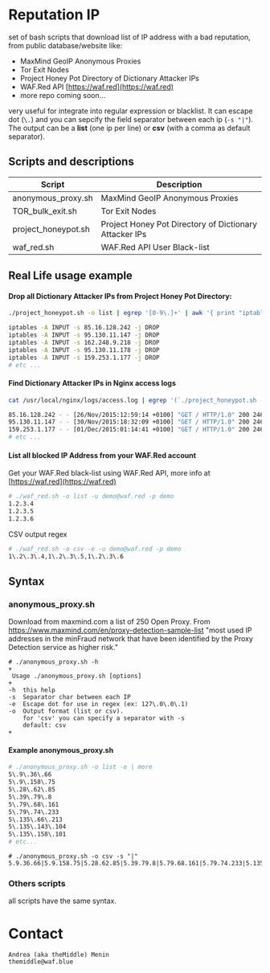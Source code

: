 # Reputation IP
set of bash scripts that download list of IP address with a bad reputation, from public database/website like: 
- MaxMind GeoIP Anonymous Proxies
- Tor Exit Nodes
- Project Honey Pot Directory of Dictionary Attacker IPs
- WAF.Red API [https://waf.red](https://waf.red)
- more repo coming soon...

very useful for integrate into regular expression or blacklist. It can escape dot (`\.`) and you can sepcify the field separator between each ip (`-s "|"`). The output can be a **list** (one ip per line) or **csv** (with a comma as default separator).

## Scripts and descriptions

Script | Description
------ | ------------
anonymous_proxy.sh | MaxMind GeoIP Anonymous Proxies
TOR_bulk_exit.sh | Tor Exit Nodes
project_honeypot.sh | Project Honey Pot Directory of Dictionary Attacker IPs
waf_red.sh | WAF.Red API User Black-list

## Real Life usage example

#### Drop all Dictionary Attacker IPs from Project Honey Pot Directory:
```sh
./project_honeypot.sh -o list | egrep '[0-9\.]+' | awk '{ print "iptables -A INPUT -s " $1 " -j DROP" }'
```
```sh
iptables -A INPUT -s 85.16.128.242 -j DROP
iptables -A INPUT -s 95.130.11.147 -j DROP
iptables -A INPUT -s 162.248.9.218 -j DROP
iptables -A INPUT -s 95.130.11.178 -j DROP
iptables -A INPUT -s 159.253.1.177 -j DROP
# etc ...
```

#### Find Dictionary Attacker IPs in Nginx access logs
```sh
cat /usr/local/nginx/logs/access.log | egrep '(`./project_honeypot.sh -o csv -e -s "|"`)'
```
```sh
85.16.128.242 - - [26/Nov/2015:12:59:14 +0100] "GET / HTTP/1.0" 200 2461 "-"
95.130.11.147 - - [30/Nov/2015:18:32:09 +0100] "GET / HTTP/1.0" 200 2461 "-"
159.253.1.177 - - [01/Dec/2015:01:14:41 +0100] "GET / HTTP/1.0" 200 2461 "-"
# etc ...
```

#### List all blocked IP Address from your WAF.Red account
Get your WAF.Red black-list using WAF.Red API, more info at [https://waf.red](https://waf.red) 
```sh
# ./waf_red.sh -o list -u demo@waf.red -p demo
1.2.3.4
1.2.3.5
1.2.3.6
```
CSV output regex
```sh
# ./waf_red.sh -o csv -e -u demo@waf.red -p demo
1\.2\.3\.4,1\.2\.3\.5,1\.2\.3\.6
```

## Syntax

### anonymous_proxy.sh
Download from maxmind.com a list of 250 Open Proxy. From https://www.maxmind.com/en/proxy-detection-sample-list 
"most used IP addresses in the minFraud network that have been identified by the Proxy Detection service as higher risk."
```
# ./anonymous_proxy.sh -h
+
 Usage ./anonymous_proxy.sh [options]
+
-h	this help
-s	Separator char between each IP
-e	Escape dot for use in regex (ex: 127\.0\.0\.1)
-o	Output format (list or csv).
  	for 'csv' you can specify a separator with -s
  	default: csv
+
```
#### Example anonymous_proxy.sh
```sh
# ./anonymous_proxy.sh -o list -e | more
5\.9\.36\.66
5\.9\.158\.75
5\.28\.62\.85
5\.39\.79\.8
5\.79\.68\.161
5\.79\.74\.233
5\.135\.66\.213
5\.135\.143\.104
5\.135\.158\.101
# etc...
```

```
# ./anonymous_proxy.sh -o csv -s "|"
5.9.36.66|5.9.158.75|5.28.62.85|5.39.79.8|5.79.68.161|5.79.74.233|5.135.66.213|5.135.143.104....
```

### Others scripts
all scripts have the same syntax.

# Contact
```
Andrea (aka theMiddle) Menin
themiddle@waf.blue
```
